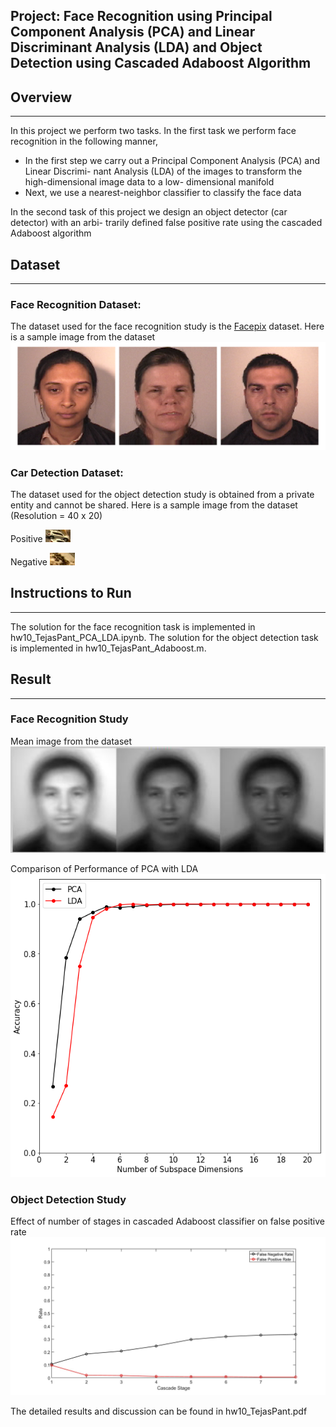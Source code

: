 ## Project: Face Recognition using Principal Component Analysis (PCA) and Linear Discriminant Analysis (LDA) and Object Detection using Cascaded Adaboost Algorithm

## Overview
---
In this project we perform two tasks. In the first task we perform face recognition in the following
manner,
* In the first step we carry out a Principal Component Analysis (PCA) and Linear Discrimi-
nant Analysis (LDA) of the images to transform the high-dimensional image data to a low-
dimensional manifold
* Next, we use a nearest-neighbor classifier to classify the face data

In the second task of this project we design an object detector (car detector) with an arbi-
trarily defined false positive rate using the cascaded Adaboost algorithm

[//]: # (Image References)

[image1]: ./write_up_images/facepix.png "Image 1"
[image2]: ./write_up_images/pca_versus_lda.png "Image 2"
[image3]: ./write_up_images/mean_image.png "Image 3"
[image4]: ./write_up_images/fpr_during_testing.jpg "Image 4"
[image5]: ./write_up_images/positive_car.png "Image 5"
[image6]: ./write_up_images/negative_Car.png "Image 6"

## Dataset
---
### Face Recognition Dataset: 
The dataset used for the face recognition study is the [Facepix](https://cubic.asu.edu/content/facepix-database) dataset. Here is a sample image from the dataset
![alt text][image1]

### Car Detection Dataset: 
The dataset used for the object detection study is obtained from a private entity and cannot be shared. Here is a sample image from the dataset (Resolution = 40 x 20)

Positive
![alt text][image5]

Negative
![alt text][image6]

## Instructions to Run
---
The solution for the face recognition task is implemented in hw10_TejasPant_PCA_LDA.ipynb.
The solution for the object detection task is implemented in hw10_TejasPant_Adaboost.m.

## Result
---
### Face Recognition Study
Mean image from the dataset
![alt text][image3]

Comparison of Performance of PCA with LDA
![alt text][image2]

### Object Detection Study
Effect of number of stages in cascaded Adaboost classifier on false positive rate 
![alt text][image4]

The detailed results and discussion can be found in hw10_TejasPant.pdf 
